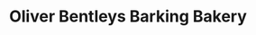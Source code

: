 ---
title: "Oliver Bentleys Barking Bakery"
url: /savannah/oliver-bentleys-barking-bakery/
shop: Tiere
---